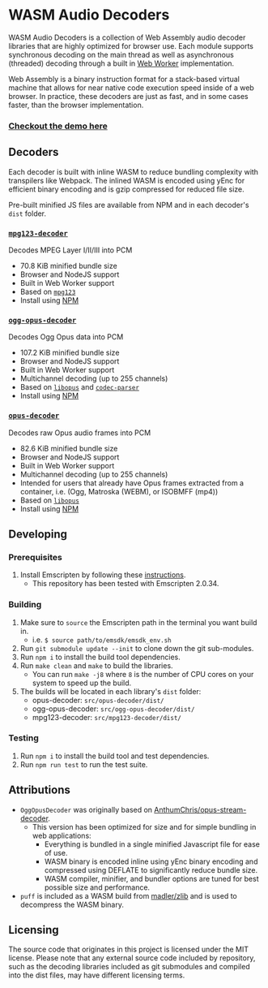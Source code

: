 # WASM Audio Decoders

WASM Audio Decoders is a collection of Web Assembly audio decoder libraries that are highly optimized for browser use. Each module supports synchronous decoding on the main thread as well as asynchronous (threaded) decoding through a built in [Web Worker](https://developer.mozilla.org/en-US/docs/Web/API/Web_Workers_API) implementation.

Web Assembly is a binary instruction format for a stack-based virtual machine that allows for near native code execution speed inside of a web browser. In practice, these decoders are just as fast, and in some cases faster, than the browser implementation.

### [Checkout the demo here](https://eshaz.github.io/wasm-audio-decoders/)

## Decoders

Each decoder is built with inline WASM to reduce bundling complexity with transpilers like Webpack. The inlined WASM is encoded using yEnc for efficient binary encoding and is gzip compressed for reduced file size.

Pre-built minified JS files are available from NPM and in each decoder's `dist` folder.

### [`mpg123-decoder`](https://github.com/eshaz/wasm-audio-decoders/tree/master/src/mpg123-decoder)
Decodes MPEG Layer I/II/III into PCM
  * 70.8 KiB minified bundle size
  * Browser and NodeJS support
  * Built in Web Worker support
  * Based on [`mpg123`](https://www.mpg123.de/)
  * Install using [NPM](https://www.npmjs.com/package/mpg123-decoder)

### [`ogg-opus-decoder`](https://github.com/eshaz/wasm-audio-decoders/tree/master/src/ogg-opus-decoder)
Decodes Ogg Opus data into PCM
  * 107.2 KiB minified bundle size
  * Browser and NodeJS support
  * Built in Web Worker support
  * Multichannel decoding (up to 255 channels)
  * Based on [`libopus`](https://github.com/xiph/opus) and [`codec-parser`](https://github.com/eshaz/codec-parser)
  * Install using [NPM](https://www.npmjs.com/package/ogg-opus-decoder)

### [`opus-decoder`](https://github.com/eshaz/wasm-audio-decoders/tree/master/src/opus-decoder)
Decodes raw Opus audio frames into PCM
  * 82.6 KiB minified bundle size
  * Browser and NodeJS support
  * Built in Web Worker support
  * Multichannel decoding (up to 255 channels)
  * Intended for users that already have Opus frames extracted from a container, i.e. (Ogg, Matroska (WEBM), or ISOBMFF (mp4))
  * Based on [`libopus`](https://github.com/xiph/opus)
  * Install using [NPM](https://www.npmjs.com/package/opus-decoder)


## Developing

### Prerequisites
1. Install Emscripten by following these [instructions](https://kripken.github.io/emscripten-site/docs/getting_started/downloads.html#installation-instructions).
   * This repository has been tested with Emscripten 2.0.34.

### Building
1. Make sure to `source` the Emscripten path in the terminal you want build in.
   * i.e. `$ source path/to/emsdk/emsdk_env.sh`
1. Run `git submodule update --init` to clone down the git sub-modules.
1. Run `npm i` to install the build tool dependencies.
1. Run `make clean` and `make` to build the libraries.
   * You can run `make -j8` where `8` is the number of CPU cores on your system to speed up the build.
5. The builds will be located in each library's `dist` folder:
   * opus-decoder: `src/opus-decoder/dist/` 
   * ogg-opus-decoder: `src/ogg-opus-decoder/dist/` 
   * mpg123-decoder: `src/mpg123-decoder/dist/` 

### Testing
1. Run `npm i` to install the build tool and test dependencies.
1. Run `npm run test` to run the test suite.

## Attributions

* `OggOpusDecoder` was originally based on [AnthumChris/opus-stream-decoder](https://github.com/AnthumChris/opus-stream-decoder).
  * This version has been optimized for size and for simple bundling in web applications:
    * Everything is bundled in a single minified Javascript file for ease of use.
    * WASM binary is encoded inline using yEnc binary encoding and compressed using DEFLATE to significantly reduce bundle size.
    * WASM compiler, minifier, and bundler options are tuned for best possible size and performance.
* `puff` is included as a WASM build from [madler/zlib](https://github.com/madler/zlib/tree/master/contrib/puff) and is used to decompress the WASM binary.

## Licensing

The source code that originates in this project is licensed under the MIT license. Please note that any external source code included by repository, such as the decoding libraries included as git submodules and compiled into the dist files, may have different licensing terms.
